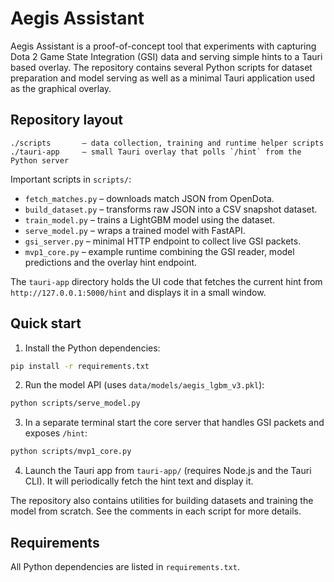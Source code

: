 # Aegis Assistant

Aegis Assistant is a proof-of-concept tool that experiments with capturing Dota 2
Game State Integration (GSI) data and serving simple hints to a Tauri based
overlay. The repository contains several Python scripts for dataset preparation
and model serving as well as a minimal Tauri application used as the graphical
overlay.

## Repository layout

```
./scripts       – data collection, training and runtime helper scripts
./tauri-app     – small Tauri overlay that polls `/hint` from the Python server
```

Important scripts in `scripts/`:

- `fetch_matches.py` – downloads match JSON from OpenDota.
- `build_dataset.py` – transforms raw JSON into a CSV snapshot dataset.
- `train_model.py` – trains a LightGBM model using the dataset.
- `serve_model.py` – wraps a trained model with FastAPI.
- `gsi_server.py`   – minimal HTTP endpoint to collect live GSI packets.
- `mvp1_core.py`    – example runtime combining the GSI reader, model
  predictions and the overlay hint endpoint.

The `tauri-app` directory holds the UI code that fetches the current hint from
`http://127.0.0.1:5000/hint` and displays it in a small window.

## Quick start

1. Install the Python dependencies:

```bash
pip install -r requirements.txt
```

2. Run the model API (uses `data/models/aegis_lgbm_v3.pkl`):

```bash
python scripts/serve_model.py
```

3. In a separate terminal start the core server that handles GSI packets and
   exposes `/hint`:

```bash
python scripts/mvp1_core.py
```

4. Launch the Tauri app from `tauri-app/` (requires Node.js and the Tauri CLI).
It will periodically fetch the hint text and display it.

The repository also contains utilities for building datasets and training the
model from scratch. See the comments in each script for more details.

## Requirements

All Python dependencies are listed in `requirements.txt`.
